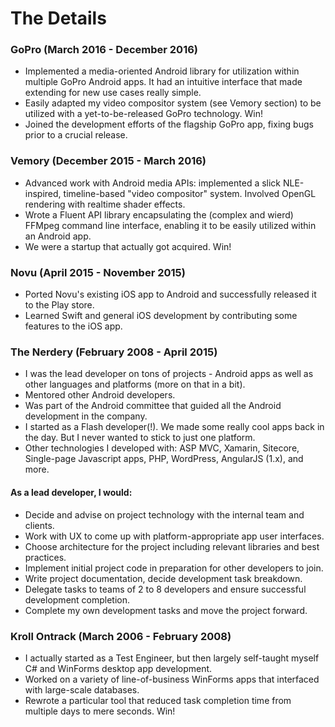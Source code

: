# The Details

### GoPro (March 2016 - December 2016)
- Implemented a media-oriented Android library for utilization within multiple GoPro Android apps. It had an intuitive interface that made extending for new use cases really simple.
- Easily adapted my video compositor system (see Vemory section) to be utilized with a yet-to-be-released GoPro technology. Win!
- Joined the development efforts of the flagship GoPro app, fixing bugs prior to a crucial release.

### Vemory (December 2015 - March 2016)
- Advanced work with Android media APIs: implemented a slick NLE-inspired, timeline-based "video compositor" system. Involved OpenGL rendering with realtime shader effects.
- Wrote a Fluent API library encapsulating the (complex and wierd) FFMpeg command line interface, enabling it to be easily utilized within an Android app.
- We were a startup that actually got acquired. Win!

### Novu (April 2015 - November 2015)
- Ported Novu's existing iOS app to Android and successfully released it to the Play store.
- Learned Swift and general iOS development by contributing some features to the iOS app.

### The Nerdery (February 2008 - April 2015)
- I was the lead developer on tons of projects - Android apps as well as other languages and platforms (more on that in a bit).
- Mentored other Android developers.
- Was part of the Android committee that guided all the Android development in the company.
- I started as a Flash developer(!). We made some really cool apps back in the day. But I never wanted to stick to just one platform.
- Other technologies I developed with: ASP MVC, Xamarin, Sitecore, Single-page Javascript apps, PHP, WordPress, AngularJS (1.x), and more.

#### As a lead developer, I would:
- Decide and advise on project technology with the internal team and clients.
- Work with UX to come up with platform-appropriate app user interfaces.
- Choose architecture for the project including relevant libraries and best practices.
- Implement initial project code in preparation for other developers to join.
- Write project documentation, decide development task breakdown.
- Delegate tasks to teams of 2 to 8 developers and ensure successful development completion.
- Complete my own development tasks and move the project forward.

### Kroll Ontrack (March 2006 - February 2008)
- I actually started as a Test Engineer, but then largely self-taught myself C# and WinForms desktop app development.
- Worked on a variety of line-of-business WinForms apps that interfaced with large-scale databases.
- Rewrote a particular tool that reduced task completion time from multiple days to mere seconds. Win!